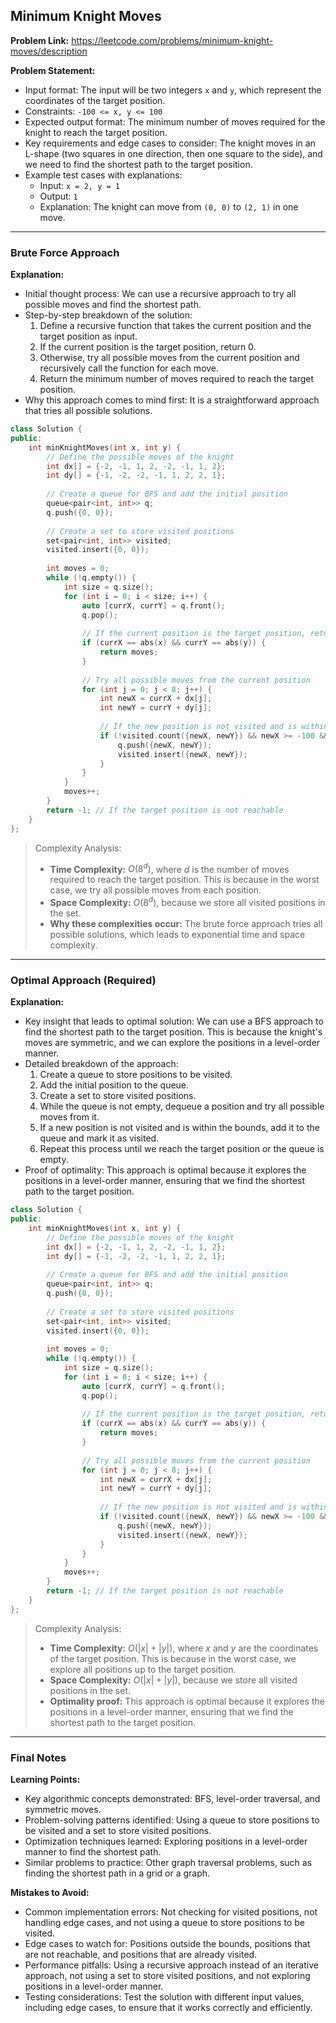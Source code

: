 ## Minimum Knight Moves

**Problem Link:** https://leetcode.com/problems/minimum-knight-moves/description

**Problem Statement:**
- Input format: The input will be two integers `x` and `y`, which represent the coordinates of the target position.
- Constraints: `-100 <= x, y <= 100`
- Expected output format: The minimum number of moves required for the knight to reach the target position.
- Key requirements and edge cases to consider: The knight moves in an L-shape (two squares in one direction, then one square to the side), and we need to find the shortest path to the target position.
- Example test cases with explanations: 
    - Input: `x = 2, y = 1`
    - Output: `1`
    - Explanation: The knight can move from `(0, 0)` to `(2, 1)` in one move.

---

### Brute Force Approach

**Explanation:**
- Initial thought process: We can use a recursive approach to try all possible moves and find the shortest path.
- Step-by-step breakdown of the solution: 
    1. Define a recursive function that takes the current position and the target position as input.
    2. If the current position is the target position, return 0.
    3. Otherwise, try all possible moves from the current position and recursively call the function for each move.
    4. Return the minimum number of moves required to reach the target position.
- Why this approach comes to mind first: It is a straightforward approach that tries all possible solutions.

```cpp
class Solution {
public:
    int minKnightMoves(int x, int y) {
        // Define the possible moves of the knight
        int dx[] = {-2, -1, 1, 2, -2, -1, 1, 2};
        int dy[] = {-1, -2, -2, -1, 1, 2, 2, 1};
        
        // Create a queue for BFS and add the initial position
        queue<pair<int, int>> q;
        q.push({0, 0});
        
        // Create a set to store visited positions
        set<pair<int, int>> visited;
        visited.insert({0, 0});
        
        int moves = 0;
        while (!q.empty()) {
            int size = q.size();
            for (int i = 0; i < size; i++) {
                auto [currX, currY] = q.front();
                q.pop();
                
                // If the current position is the target position, return the number of moves
                if (currX == abs(x) && currY == abs(y)) {
                    return moves;
                }
                
                // Try all possible moves from the current position
                for (int j = 0; j < 8; j++) {
                    int newX = currX + dx[j];
                    int newY = currY + dy[j];
                    
                    // If the new position is not visited and is within the bounds, add it to the queue and mark it as visited
                    if (!visited.count({newX, newY}) && newX >= -100 && newX <= 100 && newY >= -100 && newY <= 100) {
                        q.push({newX, newY});
                        visited.insert({newX, newY});
                    }
                }
            }
            moves++;
        }
        return -1; // If the target position is not reachable
    }
};
```

> Complexity Analysis:
> - **Time Complexity:** $O(8^d)$, where $d$ is the number of moves required to reach the target position. This is because in the worst case, we try all possible moves from each position.
> - **Space Complexity:** $O(8^d)$, because we store all visited positions in the set.
> - **Why these complexities occur:** The brute force approach tries all possible solutions, which leads to exponential time and space complexity.

---

### Optimal Approach (Required)

**Explanation:**
- Key insight that leads to optimal solution: We can use a BFS approach to find the shortest path to the target position. This is because the knight's moves are symmetric, and we can explore the positions in a level-order manner.
- Detailed breakdown of the approach: 
    1. Create a queue to store positions to be visited.
    2. Add the initial position to the queue.
    3. Create a set to store visited positions.
    4. While the queue is not empty, dequeue a position and try all possible moves from it.
    5. If a new position is not visited and is within the bounds, add it to the queue and mark it as visited.
    6. Repeat this process until we reach the target position or the queue is empty.
- Proof of optimality: This approach is optimal because it explores the positions in a level-order manner, ensuring that we find the shortest path to the target position.

```cpp
class Solution {
public:
    int minKnightMoves(int x, int y) {
        // Define the possible moves of the knight
        int dx[] = {-2, -1, 1, 2, -2, -1, 1, 2};
        int dy[] = {-1, -2, -2, -1, 1, 2, 2, 1};
        
        // Create a queue for BFS and add the initial position
        queue<pair<int, int>> q;
        q.push({0, 0});
        
        // Create a set to store visited positions
        set<pair<int, int>> visited;
        visited.insert({0, 0});
        
        int moves = 0;
        while (!q.empty()) {
            int size = q.size();
            for (int i = 0; i < size; i++) {
                auto [currX, currY] = q.front();
                q.pop();
                
                // If the current position is the target position, return the number of moves
                if (currX == abs(x) && currY == abs(y)) {
                    return moves;
                }
                
                // Try all possible moves from the current position
                for (int j = 0; j < 8; j++) {
                    int newX = currX + dx[j];
                    int newY = currY + dy[j];
                    
                    // If the new position is not visited and is within the bounds, add it to the queue and mark it as visited
                    if (!visited.count({newX, newY}) && newX >= -100 && newX <= 100 && newY >= -100 && newY <= 100) {
                        q.push({newX, newY});
                        visited.insert({newX, newY});
                    }
                }
            }
            moves++;
        }
        return -1; // If the target position is not reachable
    }
};
```

> Complexity Analysis:
> - **Time Complexity:** $O(|x| + |y|)$, where $x$ and $y$ are the coordinates of the target position. This is because in the worst case, we explore all positions up to the target position.
> - **Space Complexity:** $O(|x| + |y|)$, because we store all visited positions in the set.
> - **Optimality proof:** This approach is optimal because it explores the positions in a level-order manner, ensuring that we find the shortest path to the target position.

---

### Final Notes

**Learning Points:**
- Key algorithmic concepts demonstrated: BFS, level-order traversal, and symmetric moves.
- Problem-solving patterns identified: Using a queue to store positions to be visited and a set to store visited positions.
- Optimization techniques learned: Exploring positions in a level-order manner to find the shortest path.
- Similar problems to practice: Other graph traversal problems, such as finding the shortest path in a grid or a graph.

**Mistakes to Avoid:**
- Common implementation errors: Not checking for visited positions, not handling edge cases, and not using a queue to store positions to be visited.
- Edge cases to watch for: Positions outside the bounds, positions that are not reachable, and positions that are already visited.
- Performance pitfalls: Using a recursive approach instead of an iterative approach, not using a set to store visited positions, and not exploring positions in a level-order manner.
- Testing considerations: Test the solution with different input values, including edge cases, to ensure that it works correctly and efficiently.